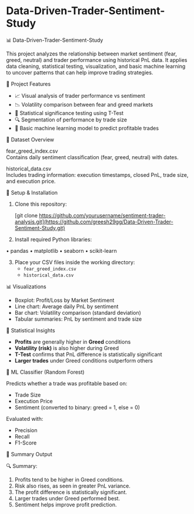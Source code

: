 # Data-Driven-Trader-Sentiment-Study

📊 Data-Driven-Trader-Sentiment-Study

This project analyzes the relationship between market sentiment (fear, greed, neutral) and trader performance using historical PnL data. It applies data cleaning, statistical testing, visualization, and basic machine learning to uncover patterns that can help improve trading strategies.



🧠 Project Features

- 📈 Visual analysis of trader performance vs sentiment
- 📉 Volatility comparison between fear and greed markets
- 🧪 Statistical significance testing using T-Test
- 🔍 Segmentation of performance by trade size
- 🤖 Basic machine learning model to predict profitable trades



📂 Dataset Overview

fear_greed_index.csv  
  Contains daily sentiment classification (fear, greed, neutral) with    dates.

historical_data.csv  
  Includes trading information: execution timestamps, closed PnL, trade size, and execution price.



🚀 Setup & Installation

1. Clone this repository:
   
   [git clone https://github.com/yourusername/sentiment-trader-analysis.git](https://github.com/greesh29gg/Data-Driven-Trader-Sentiment-Study.git)
   
   

2. Install required Python libraries:
     
•	pandas
•	matplotlib
•	seaborn
•	scikit-learn


3. Place your CSV files inside the working directory:
   - `fear_greed_index.csv`
   - `historical_data.csv`



📊 Visualizations

- Boxplot: Profit/Loss by Market Sentiment  
- Line chart: Average daily PnL by sentiment  
- Bar chart: Volatility comparison (standard deviation)  
- Tabular summaries: PnL by sentiment and trade size




🔬 Statistical Insights

- **Profits** are generally higher in **Greed** conditions
- **Volatility (risk)** is also higher during Greed
- **T-Test** confirms that PnL difference is statistically significant
- **Larger trades** under Greed conditions outperform others




🤖 ML Classifier (Random Forest)

Predicts whether a trade was profitable based on:
- Trade Size
- Execution Price
- Sentiment (converted to binary: greed = 1, else = 0)

Evaluated with:
- Precision
- Recall
- F1-Score



📝 Summary Output

🔍 Summary:
1. Profits tend to be higher in Greed conditions.
2. Risk also rises, as seen in greater PnL variance.
3. The profit difference is statistically significant.
4. Larger trades under Greed performed best.
5. Sentiment helps improve profit prediction.




